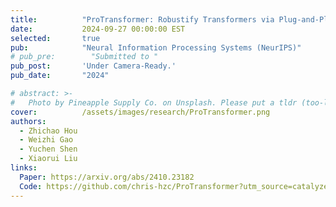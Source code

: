 ```yaml
---
title:          "ProTransformer: Robustify Transformers via Plug-and-Play Paradigm"
date:           2024-09-27 00:00:00 EST
selected:       true
pub:            "Neural Information Processing Systems (NeurIPS)"
# pub_pre:        "Submitted to "
pub_post:       'Under Camera-Ready.'
pub_date:       "2024"

# abstract: >-
#   Photo by Pineapple Supply Co. on Unsplash. Please put a tldr (too-long-didnt-read, 1~2 sentences) of your publication here. It is not recommended to put the actual abstract here because it is usually too long to fit in. $\LaTeX$ is supported. $a=b+c$.
cover:          /assets/images/research/ProTransformer.png
authors:
  - Zhichao Hou
  - Weizhi Gao
  - Yuchen Shen
  - Xiaorui Liu
links:
  Paper: https://arxiv.org/abs/2410.23182
  Code: https://github.com/chris-hzc/ProTransformer?utm_source=catalyzex.com
---
```

